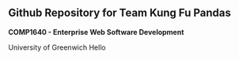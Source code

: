 ## Github Repository for Team Kung Fu Pandas
**COMP1640 - Enterprise Web Software Development**

University of Greenwich
Hello